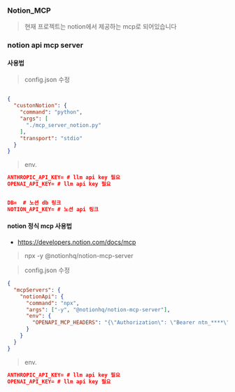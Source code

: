 ### Notion_MCP 

> 현재 프로젝트는 notion에서 제공하는 mcp로 되어있습니다


### notion api mcp server

#### 사용법

> config.json 수정
```json

{
  "custonNotion": {
    "command": "python",
    "args": [
      "./mcp_server_notion.py"
    ],
    "transport": "stdio"
  }
}

```

> env. 
```json
ANTHROPIC_API_KEY= # llm api key 필요
OPENAI_API_KEY= # llm api key 필요


DB=  # 노션 db 링크
NOTION_API_KEY= # 노션 api 링크
```




#### notion 정식 mcp 사용법
- https://developers.notion.com/docs/mcp
> npx -y @notionhq/notion-mcp-server

> config.json 수정
```json
{
  "mcpServers": {
    "notionApi": {
      "command": "npx",
      "args": ["-y", "@notionhq/notion-mcp-server"],
      "env": {
        "OPENAPI_MCP_HEADERS": "{\"Authorization\": \"Bearer ntn_****\", \"Notion-Version\": \"2022-06-28\" }"  # 노션 api키 필요 
      }
    }
  }
}
```



> env. 
```json
ANTHROPIC_API_KEY= # llm api key 필요
OPENAI_API_KEY= # llm api key 필요
```




